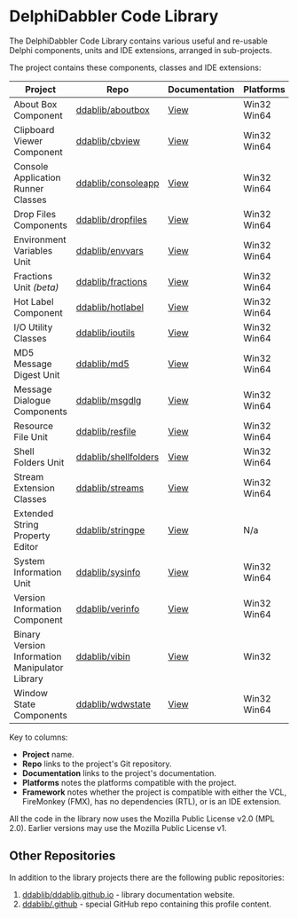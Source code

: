 # DelphiDabbler Code Library

The DelphiDabbler Code Library contains various useful and re-usable Delphi components, units and IDE extensions, arranged in sub-projects.

The project contains these components, classes and IDE extensions:

| Project | Repo | Documentation | Platforms | Framework |
| ------- | ---- | ------------- | --------- | --------- |
| About Box Component | [ddablib/aboutbox](https://github.com/ddablib/aboutbox) | [View](https://lib-docs.delphidabbler.com/AboutBox/) | Win32<br>Win64 | VCL |
| Clipboard Viewer Component | [ddablib/cbview](https://github.com/ddablib/cbview) | [View](https://lib-docs.delphidabbler.com/CBView/) | Win32<br>Win64 | VCL |
| Console Application Runner Classes | [ddablib/consoleapp](https://github.com/ddablib/consoleapp) | [View](https://lib-docs.delphidabbler.com/ConsoleApp/) | Win32<br>Win64 | RTL |
| Drop Files Components | [ddablib/dropfiles](https://github.com/ddablib/dropfiles) | [View](https://lib-docs.delphidabbler.com/DropFiles/) | Win32<br>Win64 | VCL |
| Environment Variables Unit | [ddablib/envvars](https://github.com/ddablib/envvars) | [View](https://lib-docs.delphidabbler.com/EnvVars) | Win32<br>Win64 | VCL & FMX |
| Fractions Unit *(beta)* | [ddablib/fractions](https://github.com/ddablib/fractions) | [View](https://lib-docs.delphidabbler.com/Fractions/) | Win32<br>Win64 | RTL |
| Hot Label Component | [ddablib/hotlabel](https://github.com/ddablib/hotlabel) | [View](https://lib-docs.delphidabbler.com/HotLabel/) | Win32<br>Win64 | VCL |
| I/O Utility Classes | [ddablib/ioutils](https://github.com/ddablib/ioutils) | [View](https://lib-docs.delphidabbler.com/IOUtils/) | Win32<br>Win64 | RTL |
| MD5 Message Digest Unit | [ddablib/md5](https://github.com/ddablib/md5) | [View](https://lib-docs.delphidabbler.com/MD5/) | Win32<br>Win64 | RTL |
| Message Dialogue Components | [ddablib/msgdlg](https://github.com/ddablib/msgdlg) | [View](https://lib-docs.delphidabbler.com/MsgDlg/) | Win32<br>Win64 | VCL |
| Resource File Unit | [ddablib/resfile](https://github.com/ddablib/resfile) | [View](https://lib-docs.delphidabbler.com/ResFile/) | Win32<br>Win64 | RTL |
| Shell Folders Unit | [ddablib/shellfolders](https://github.com/ddablib/shellfolders) | [View](https://lib-docs.delphidabbler.com/ShellFolders/) | Win32<br>Win64 | VCL |
| Stream Extension Classes | [ddablib/streams](https://github.com/ddablib/streams) | [View](https://lib-docs.delphidabbler.com/Streams/) | Win32<br>Win64 | RTL |
| Extended String Property Editor | [ddablib/stringpe](https://github.com/ddablib/stringpe) | [View](https://lib-docs.delphidabbler.com/StringPE/) | N/a | IDE |
| System Information Unit | [ddablib/sysinfo](https://github.com/ddablib/sysinfo) | [View](https://lib-docs.delphidabbler.com/SysInfo/) | Win32<br>Win64 | RTL |
| Version Information Component | [ddablib/verinfo](https://github.com/ddablib/verinfo) | [View](https://lib-docs.delphidabbler.com/VerInfo) | Win32<br>Win64 | VCL & FMX |
| Binary Version Information Manipulator Library | [ddablib/vibin](https://github.com/ddablib/vibin) | [View](https://lib-docs.delphidabbler.com/VIBin/) | Win32 | VCL & FMX |
| Window State Components | [ddablib/wdwstate](https://github.com/ddablib/wdwstate) | [View](https://lib-docs.delphidabbler.com/WdwState) | Win32<br>Win64 | VCL |

Key to columns:

* **Project** name.
* **Repo** links to the project's Git repository.
* **Documentation** links to the project's documentation.
* **Platforms** notes the platforms compatible with the project.
* **Framework** notes whether the project is compatible with either the VCL, FireMonkey (FMX), has no dependencies (RTL), or is an IDE extension.

All the code in the library now uses the Mozilla Public License v2.0 (MPL 2.0). Earlier versions may use the Mozilla Public License v1.

## Other Repositories

In addition to the library projects there are the following public repositories:

1. [ddablib/ddablib.github.io](https://github.com/ddablib/ddablib.github.io) - library documentation website.
2. [ddablib/.github](https://github.com/ddablib/.github) - special GitHub repo containing this profile content. 

